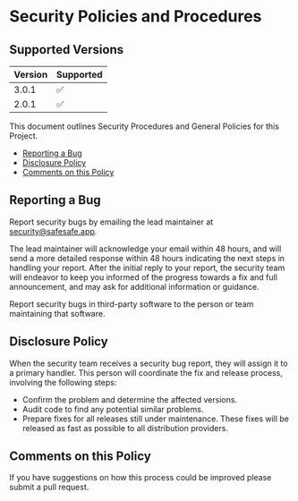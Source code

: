 # Security Policies and Procedures

## Supported Versions

| Version | Supported          |
| ------- | ------------------ |
| 3.0.1   | :white_check_mark: |
| 2.0.1   | :white_check_mark: |

This document outlines Security Procedures and General Policies for this Project.

  * [Reporting a Bug](#reporting-a-bug)
  * [Disclosure Policy](#disclosure-policy)
  * [Comments on this Policy](#comments-on-this-policy)

## Reporting a Bug

Report security bugs by emailing the lead maintainer at security@safesafe.app.

The lead maintainer will acknowledge your email within 48 hours, and will send a
more detailed response within 48 hours indicating the next steps in handling
your report. After the initial reply to your report, the security team will
endeavor to keep you informed of the progress towards a fix and full
announcement, and may ask for additional information or guidance.

Report security bugs in third-party software to the person or team maintaining
that software.

## Disclosure Policy

When the security team receives a security bug report, they will assign it to a
primary handler. This person will coordinate the fix and release process,
involving the following steps:

  * Confirm the problem and determine the affected versions.
  * Audit code to find any potential similar problems.
  * Prepare fixes for all releases still under maintenance. These fixes will be
    released as fast as possible to all distribution providers.

## Comments on this Policy

If you have suggestions on how this process could be improved please submit a
pull request.
